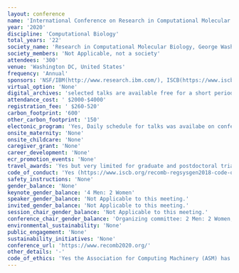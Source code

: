 ```yaml
---
layout: conference 
name: 'International Conference on Research in Computational Molecular Biology (RECOMB)'
year: '2020'
discipline: 'Computational Biology'
total_years: '22'
society_name: 'Research in Computational Molecular Biology, George Washington University in partnership with Cell systems'
society_members: 'Not Applicable, not a society'
attendees: '300'
venue: 'Washington DC, United States'
frequency: 'Annual'
sponsors: 'NSF/IBM(http://www.research.ibm.com/), ISCB(https://www.iscb.org/), Akamai(https://www.akamai.com/), Natera(https://www.natera.com/), Journal of Computational Biology(https://home.liebertpub.com/publications/journal-of-computational-biology/31//overview), Springer(https://www.springer.com/gp), Computationa (MDPI)(https://www.mdpi.com/journal/computation), The George Washington University(https://www.gwu.edu/), Computational Biology Institute(https://cbi.gwu.edu/)'
virtual_option: 'None'
digital_archives: 'selected talks are available free for a short period of time only archived: Free access to RECOMB proceedings is provided from April 29 until May 29 courtesy of Springer. Slides were only available from two panel sessions, and a good number are archived on You Tube: https://www.youtube.com/playlist?list=PLmX8XnLr6zeHQHVQMgJf4Hz74Y3U4aL3V'
attendance_cost: ' $2000-$4000'
registration_fee: ' $260-520'
carbon_footprint: '600'
other_carbon_footprint: '150'
electonic_program: 'Yes, Daily schedule for talks was availabe on conference website, Mobile App and .pdf program booklet was also available online.'
onsite_maternity: 'None'
onsite_childcare: 'None'
caregiver_grant: 'None'
career_development: 'None'
ecr_promotion_events: 'None'
travel_awards: 'Yes but very limited for graduate and postdoctoral trianees. RECOMB awarded student travel fellowships with preference for accepted paper authors, 6 were awarded by ISCB and 15 were awarded by NSF.'
code_of_conduct: 'Yes (https://www.iscb.org/recomb-regsysgen2018-code-of-conduct)'
safety_instructions: 'None'
gender_balance: 'None'
keynote_gender_balance: '4 Men: 2 Women'
speaker_gender_balance: 'Not Applicable to this meeting.'
invited_gender_balance: 'Not Applicable to this meeting.'
session_chair_gender_balance: 'Not Applicable to this meeting.'
conference_chair_gender_balance: 'Organizing committee: 2 Men: 2 Women, Program committee: Men: Women'
environmental_sustainability: 'None'
public_engagement: 'None'
sustainability_initiatives: 'None'
conference_url: 'https://www.recomb2020.org/'
other_details: '-'
code_of_ethics: 'Yes the Association for Computing Machinery (ASM) has one : (https://www.acm.org/code-of-ethics)'
---
```

